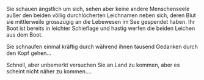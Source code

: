Sie schauen ängstlich um sich, sehen aber keine andere Menschenseele außer den beiden
völlig durchlöcherten Leichnamen neben sich, deren Blut sie mittlerweile grosszügig an die
Lebewesen im See gespendet haben. Ihr Boot ist bereits in leichter Schieflage und hastig
werfen die beiden Leichen aus dem Boot.

Sie schnaufen einmal kräftig durch während ihnen tausend Gedanken durch den Kopf gehen...

Schnell, aber unbemerkt versuchen Sie an Land zu kommen, aber es scheint nicht näher zu kommen....